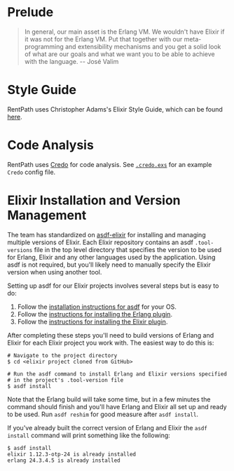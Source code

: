 # Prelude

> In general, our main asset is the Erlang VM. We wouldn't have Elixir if it
> was not for the Erlang VM. Put that together with our meta-programming and
> extensibility mechanisms and you get a solid look of what are our goals and
> what we want you to be able to achieve with the language.
> -- José Valim

# Style Guide

RentPath uses Christopher Adams's Elixir Style Guide,
which can be found [here](https://github.com/christopheradams/elixir_style_guide).

# Code Analysis

RentPath uses [Credo](https://github.com/rrrene/credo) for code analysis. See
[`.credo.exs`](.credo.exs) for an example `Credo` config file.

# Elixir Installation and Version Management

The team has standardized on [asdf-elixir][1] for installing and managing
multiple versions of Elixir. Each Elixir repository contains an asdf
`.tool-versions` file in the top level directory that specifies the version to
be used for Erlang, Elixir and any other languages used by the application.
Using asdf is not required, but you'll likely need to manually specify the
Elixir version when using another tool.

Setting up asdf for our Elixir projects involves several steps but is easy to
do:

1. Follow the [installation instructions for asdf][2] for your OS.
1. Follow the [instructions for installing the Erlang plugin][3].
1. Follow the [instructions for installing the Elixir plugin][4].

After completing these steps you'll need to build versions of Erlang and Elixir
for each Elixir project you work with. The easiest way to do this is:

    # Navigate to the project directory
    $ cd <elixir project cloned from GitHub>

    # Run the asdf command to install Erlang and Elixir versions specified
    # in the project's .tool-version file
    $ asdf install

Note that the Erlang build will take some time, but in a few minutes the
command should finish and you'll have Erlang and Elixir all set up and ready
to be used. Run `asdf reshim` for good measure after `asdf install`.

If you've already built the correct version of Erlang and Elixir the `asdf
install` command will print something like the following:

    $ asdf install
    elixir 1.12.3-otp-24 is already installed
    erlang 24.3.4.5 is already installed

[1]:https://github.com/asdf-vm/asdf-elixir
[2]:https://asdf-vm.com/guide/getting-started.html
[3]:https://github.com/asdf-vm/asdf-erlang#use
[4]:https://github.com/asdf-vm/asdf-elixir#install
